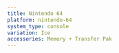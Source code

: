 ```yaml
---
title: Nintendo 64
platform: nintendo-64
system_type: console
variation: Ice
accessories: Memory + Transfer Pak
---
```

